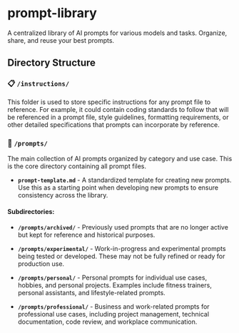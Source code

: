 # prompt-library
A centralized library of AI prompts for various models and tasks. Organize, share, and reuse your best prompts.

## Directory Structure

### 📋 `/instructions/`
This folder is used to store specific instructions for any prompt file to reference. For example, it could contain coding standards to follow that will be referenced in a prompt file, style guidelines, formatting requirements, or other detailed specifications that prompts can incorporate by reference.

### 🎯 `/prompts/`
The main collection of AI prompts organized by category and use case. This is the core directory containing all prompt files.

- **`prompt-template.md`** - A standardized template for creating new prompts. Use this as a starting point when developing new prompts to ensure consistency across the library.

#### Subdirectories:

- **`/prompts/archived/`** - Previously used prompts that are no longer active but kept for reference and historical purposes.

- **`/prompts/experimental/`** - Work-in-progress and experimental prompts being tested or developed. These may not be fully refined or ready for production use.

- **`/prompts/personal/`** - Personal prompts for individual use cases, hobbies, and personal projects. Examples include fitness trainers, personal assistants, and lifestyle-related prompts.

- **`/prompts/professional/`** - Business and work-related prompts for professional use cases, including project management, technical documentation, code review, and workplace communication.
